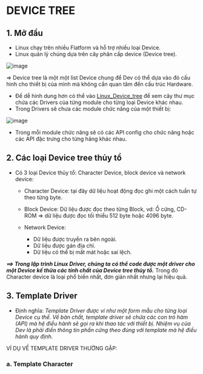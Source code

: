 # DEVICE TREE
## 1. Mở đầu
- Linux chạy trên nhiều Flatform và hỗ trợ nhiều loại Device.
- Linux quản lý chúng dựa trên cây phân cấp device (Device tree).

![image](https://github.com/4ndykhang99/Hoc_Hanh_Cac_Kieu/assets/78153591/32916477-9847-4124-bc04-3f7cff2feaab)

=> Device tree là một một list Device chung để Dev có thể dựa vào đó cấu hình cho thiết bị của mình mà không cần quan tâm đến cấu trúc Hardware.

- Để dễ hình dung hơn có thể vào [Linux_Device_tree](https://elixir.bootlin.com/linux/v6.5.9/source/drivers) để xem cây thư mục chứa các Drivers của từng module cho từng loại Device khác nhau.
- Trong Drivers sẽ chưa các module chức năng của một thiết bị:

![image](https://github.com/4ndykhang99/Hoc_Hanh_Cac_Kieu/assets/78153591/0f159880-a09a-46d0-b946-6a5626cd048a)  

- Trong mỗi module chức năng sẽ có các API config cho chức năng hoặc các API đặc trưng cho từng hãng khác nhau.
## 2. Các loại Device tree thủy tổ
- Có 3 loại Device thủy tổ: Character Device, block device và network device:

  - Character Device: tại đây dữ liệu hoạt động đọc ghi một cách tuần tự theo từng byte.
  - Block Device: Dữ liệu được đọc theo từng Block, vd: Ổ cứng, CD-ROM => dữ liệu được đọc tối thiểu 512 byte hoặc 4096 byte.
  - Network Device:

    - Dữ liệu được truyền ra bên ngoài.
    - Dữ liệu được gán địa chỉ.
    - Dữ liệu có thể bị mất mát hoặc sai lệch.

***==> Trong lập trình Linux Driver, chúng ta có thể code được một driver cho một Device kế thừa các tính chất của Device tree thủy tổ.*** Trong đó Character device là loại phổ biến nhất, đơn giản nhất nhưng lại hiệu quả.
## 3. Template Driver
- Định nghĩa: *Template Driver được ví như một form mẫu cho từng loại Device cụ thế. Về bản chất, template driver sẽ chứa các con trỏ hàm (API) mà hệ điều hành sẽ gọi ra khi thao tác với thiết bị. Nhiệm vụ của Dev là phải điền thông tin phần cứng theo đúng với template mà hệ điều hành quy định.*

VÍ DỤ VỀ TEMPLATE DRIVER THƯỜNG GẶP:
  ### a. Template Character

